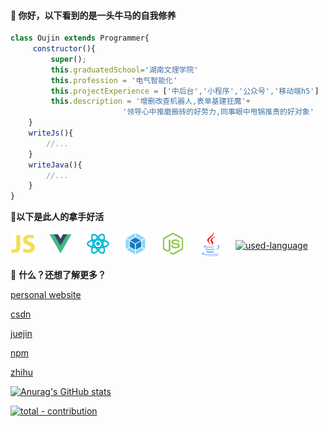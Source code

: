 

#### :cactus: 你好，以下看到的是一头牛马的自我修养

 
```js 
class Oujin extends Programmer{
     constructor(){
         super();
         this.graduatedSchool='湖南文理学院'
         this.profession = '电气智能化'
         this.projectExperience = ['中后台','小程序','公众号','移动端h5']
         this.description = '增删改查机器人,表单基建狂魔'+
                         '领导心中推磨搬砖的好劳力,同事眼中甩锅推责的好对象'
	}
	writeJs(){
		//...
	}
	writeJava(){
		//...
	}
}
```

:herb:<b>以下是此人的拿手好活</b>
<div style="display:flex">
<img src="https://github.com/ou-jin/picture/blob/master/js.png?raw=true" height=40px style="margin-right:20px">
<img src="https://github.com/ou-jin/picture/blob/master/Vue.png?raw=true" height=40px style="margin-right:20px">
<img src="https://github.com/ou-jin/picture/blob/master/react.png?raw=true" height=40px style="margin-right:20px">
<img src="https://github.com/ou-jin/picture/blob/master/Webpack.png?raw=true" height=40px style="margin-right:20px">
<img src="https://github.com/ou-jin/picture/blob/master/node_js.png?raw=true" height=40px style="margin-right:20px">
<img src="https://github.com/ou-jin/picture/blob/master/java.png?raw=true" height=40px style="margin-right:20px">	
	

	
[![used-language](https://github-readme-stats.vercel.app/api/top-langs/?username=ou-jin&layout=compact&hide=html)](https://github-readme-stats.vercel.app/api/top-langs/)
</div>

:evergreen_tree: <b>什么？还想了解更多？</b>

[personal website](http://124.223.39.243/ "personal website")

[csdn](https://blog.csdn.net/weixin_39168678?spm=1000.2115.3001.5343"csdn")

[juejin](https://juejin.cn/user/4195392102602605"juejin")

[npm](https://www.npmjs.com/~oujin "npm")

[zhihu](https://www.zhihu.com/people/xie-dai-ma-ru-ci-you-qu "zhihu")

    
[![Anurag's GitHub stats](https://github-readme-stats.vercel.app/api?username=ou-jin)](https://github.com/anuraghazra/github-readme-stats)
 
[![total - contribution](https://github-readme-streak-stats.herokuapp.com/?user=ou-jin)](https://github-readme-streak-stats.herokuapp.com/ )






 

